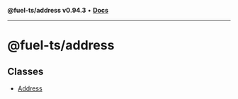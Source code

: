 **@fuel-ts/address v0.94.3** • [**Docs**](index.md)

***

# @fuel-ts/address

## Classes

- [Address](./Address.md)
